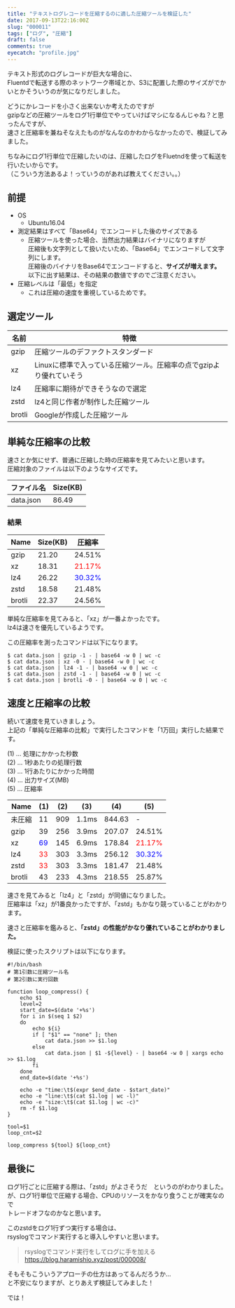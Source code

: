 ```yaml
---
title: "テキストログレコードを圧縮するのに適した圧縮ツールを検証した"
date: 2017-09-13T22:16:00Z
slug: "000011"
tags: ["ログ", "圧縮"]
draft: false
comments: true
eyecatch: "profile.jpg"
---
```

テキスト形式のログレコードが巨大な場合に、  
Fluentdで転送する際のネットワーク帯域とか、S3に配置した際のサイズがでかいとかそういうのが気になりだしました。  

どうにかレコードを小さく出来ないか考えたのですが  
gzipなどの圧縮ツールをログ1行単位でやっていけばマシになるんじゃね？と思ったんですが、  
速さと圧縮率を兼ねそなえたものがなんなのかわからなかったので、検証してみました。  

ちなみにログ1行単位で圧縮したいのは、圧縮したログをFluetndを使って転送を行いたいからです。  
（こういう方法あるよ！っていうのがあれば教えてください。。）

## 前提

* OS
  - Ubuntu16.04
* 測定結果はすべて「Base64」でエンコードした後のサイズである
  - 圧縮ツールを使った場合、当然出力結果はバイナリになりますが  
    圧縮後も文字列として扱いたいため、「Base64」でエンコードして文字列にします。  
    圧縮後のバイナリをBase64でエンコードすると、__サイズが増えます。__  
    以下に出す結果は、その結果の数値ですのでご注意ください。
* 圧縮レベルは「最低」を指定
  - これは圧縮の速度を重視しているためです。


## 選定ツール

| 名前   | 特徴                                                                |
|--------|---------------------------------------------------------------------|
| gzip   | 圧縮ツールのデファクトスタンダード                                  |
| xz     | Linuxに標準で入っている圧縮ツール。圧縮率の点でgzipより優れていそう |
| lz4    | 圧縮率に期待ができそうなので選定                                    |
| zstd   | lz4と同じ作者が制作した圧縮ツール                                   |
| brotli | Googleが作成した圧縮ツール                                          |

## 単純な圧縮率の比較
速さとか気にせず、普通に圧縮した時の圧縮率を見てみたいと思います。  
圧縮対象のファイルは以下のようなサイズです。  

| ファイル名 | Size(KB) |
|------------|----------|
| data.json  | 86.49    |

### 結果

| Name   | Size(KB) | 圧縮率 |
|--------|----------|--------|
| gzip   | 21.20    | 24.51% |
| xz     | 18.31    | <span style="color:red;">21.17%</span> |
| lz4    | 26.22    | <span style="color:blue">30.32%</span> |
| zstd   | 18.58    | 21.48% |
| brotli | 22.37    | 24.56% |

単純な圧縮率を見てみると、「xz」が一番よかったです。  
lz4は速さを優先しているようです。  

この圧縮率を測ったコマンドは以下になります。

```
$ cat data.json | gzip -1 - | base64 -w 0 | wc -c
$ cat data.json | xz -0 - | base64 -w 0 | wc -c
$ cat data.json | lz4 -1 - | base64 -w 0 | wc -c
$ cat data.json | zstd -1 - | base64 -w 0 | wc -c
$ cat data.json | brotli -0 - | base64 -w 0 | wc -c
```

## 速度と圧縮率の比較
続いて速度を見ていきましょう。  
上記の「単純な圧縮率の比較」で実行したコマンドを「1万回」実行した結果です。  

(1) … 処理にかかった秒数  
(2) … 1秒あたりの処理行数  
(3) … 1行あたりにかかった時間  
(4) … 出力サイズ(MB)  
(5) … 圧縮率  

| Name   | (1) | (2) | (3)   | (4)    | (5)    |
|--------|-----|-----|-------|--------|--------|
| 未圧縮 | 11  | 909 | 1.1ms | 844.63 | -      |
| gzip   | 39  | 256 | 3.9ms | 207.07 | 24.51% |
| xz     | <span style="color:blue;">69</span>  | 145 | 6.9ms | 178.84 | <span style="color:red;">21.17%</span> |
| lz4    | <span style="color:red;">33</span>  | 303 | 3.3ms | 256.12 | <span style="color:blue;">30.32%</span> |
| zstd   | <span style="color:red;">33</span>  | 303 | 3.3ms | 181.47 | 21.48% |
| brotli | 43  | 233 | 4.3ms | 218.55 | 25.87% |

速さを見てみると「lz4」と「zstd」が同値になりました。  
圧縮率は「xz」が1番良かったですが、「zstd」もかなり競っていることがわかります。  

速さと圧縮率を鑑みると、__「zstd」の性能がかなり優れていることがわかりました。__  

検証に使ったスクリプトは以下になります。

```
#!/bin/bash
# 第1引数に圧縮ツール名
# 第2引数に実行回数
 
function loop_compress() {
    echo $1
    level=2
    start_date=$(date '+%s')
    for i in $(seq 1 $2)
    do
        echo ${i}
        if [ "$1" == "none" ]; then
            cat data.json >> $1.log
        else
            cat data.json | $1 -${level} - | base64 -w 0 | xargs echo >> $1.log
        fi
    done
    end_date=$(date '+%s')
 
    echo -e "time:\t$(expr $end_date - $start_date)"
    echo -e "line:\t$(cat $1.log | wc -l)"
    echo -e "size:\t$(cat $1.log | wc -c)"
    rm -f $1.log
}
 
tool=$1
loop_cnt=$2
 
loop_compress ${tool} ${loop_cnt}
```

## 最後に
ログ1行ごとに圧縮する際は、「zstd」がよさそうだ　というのがわかりました。  
が、ログ1行単位で圧縮する場合、CPUのリソースをかなり食うことが確実なので  
トレードオフなのかなと思います。  

このzstdをログ1行ずつ実行する場合は、  
rsyslogでコマンド実行すると導入しやすいと思います。  

> rsyslogでコマンド実行をしてログに手を加える  
> <https://blog.haramishio.xyz/post/000008/>

そもそもこういうアプローチの仕方はあってるんだろうか…  
と不安になりますが、とりあえず検証してみました！  

では！